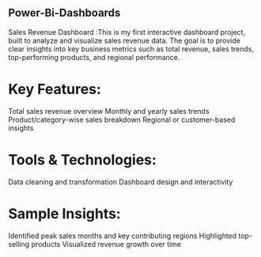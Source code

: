 ## Power-Bi-Dashboards
Sales Revenue Dashboard :This is my first interactive dashboard project, built to analyze and visualize sales revenue data. The goal is to provide clear insights into key business metrics such as total revenue, sales trends, top-performing products, and regional performance.

# Key Features:
Total sales revenue overview
Monthly and yearly sales trends
Product/category-wise sales breakdown
Regional or customer-based insights 

# Tools & Technologies:
Data cleaning and transformation
Dashboard design and interactivity

# Sample Insights:
Identified peak sales months and key contributing regions
Highlighted top-selling products
Visualized revenue growth over time
